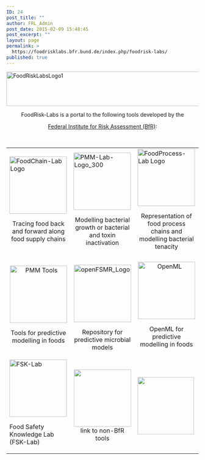 ```yaml
---
ID: 24
post_title: ""
author: FRL_Admin
post_date: 2015-02-09 15:48:45
post_excerpt: ""
layout: page
permalink: >
  https://foodrisklabs.bfr.bund.de/index.php/foodrisk-labs/
published: true
---
```

<img class="aligncenter wp-image-1243 size-full" src="https://foodrisklabs.bfr.bund.de/wp-content/uploads/2015/02/FoodRiskLabsLogo1.png" alt="FoodRiskLabsLogo1" width="624" height="90" />
<p style="text-align: center;">FoodRisk-Labs is a portal to the following tools developed by the</p>
<p style="text-align: center;"><a href="http://www.bfr.bund.de/de/start.html" target="_blank">Federal Institute for Risk Assessment (BfR)</a>:</p>
&nbsp;
<table style="height: 1114px;" width="586">
<tbody>
<tr>
<td><a href="https://foodrisklabs.bfr.bund.de/index.php/foodchain-lab"><img class="aligncenter size-thumbnail wp-image-1269" src="https://foodrisklabs.bfr.bund.de/wp-content/uploads/2015/02/FoodChain-Lab-Logo1-150x150.png" alt="FoodChain-Lab Logo" width="150" height="150" /></a>
<p style="text-align: center;">Tracing food back and forward along food supply chains</p>
</td>
<td><a href="https://foodrisklabs.bfr.bund.de/index.php/pmm-lab/"><img class="aligncenter size-thumbnail wp-image-1270" src="https://foodrisklabs.bfr.bund.de/wp-content/uploads/2015/02/PMM-Lab-Logo_3001-150x150.png" alt="PMM-Lab-Logo_300" width="150" height="150" /></a>
<p style="text-align: center;">Modelling bacterial growth or bacterial and toxin inactivation</p>
</td>
<td><a href="https://foodrisklabs.bfr.bund.de/index.php/foodprocess-lab/"><img class="aligncenter size-thumbnail wp-image-1271" src="https://foodrisklabs.bfr.bund.de/wp-content/uploads/2015/02/FoodProcess-Lab-Logo1-150x150.png" alt="FoodProcess-Lab Logo" width="150" height="150" /></a>
<p style="text-align: center;">Representation of food process chains and modelling bacterial tenacity</p>
</td>
</tr>
<tr>
<td style="text-align: center;"><a href="https://sourceforge.net/p/microbialmodelingexchange/wiki/Tools/" target="_blank"><img class="aligncenter wp-image-1783 size-thumbnail" src="https://foodrisklabs.bfr.bund.de/wp-content/uploads/2015/02/PMM-Tools-150x150.png" alt="PMM Tools" width="150" height="150" /></a>

Tools for predictive modelling in foods</td>
<td>
<p style="text-align: center;"><a href="https://foodrisklabs.bfr.bund.de/index.php/openfsmr/"><img class="aligncenter size-thumbnail wp-image-1268" src="https://foodrisklabs.bfr.bund.de/wp-content/uploads/2015/02/openFSMR_Logo1-150x150.png" alt="openFSMR_Logo" width="150" height="150" /></a></p>
<p style="text-align: center;">Repository for predictive microbial models</p>
</td>
<td style="text-align: center;"><a href="https://sourceforge.net/projects/microbialmodelingexchange/" target="_blank"><img class="aligncenter wp-image-1780 size-thumbnail" src="https://foodrisklabs.bfr.bund.de/wp-content/uploads/2015/02/OpenML-3-150x150.png" alt="OpenML" width="150" height="150" /></a>

OpenML for predictive modelling in foods</td>
</tr>
<tr>
<td><a href="https://foodrisklabs.bfr.bund.de/index.php/fsk-lab/"><img class="aligncenter wp-image-1866 size-full" src="https://foodrisklabs.bfr.bund.de/wp-content/uploads/2015/02/FSKlab7-1.png" alt="FSK-Lab" width="150" height="150" /></a>

Food Safety Knowledge Lab (FSK-Lab)</td>
<td>
<p style="text-align: center;"><a href="https://foodrisklabs.bfr.bund.de/index.php/externaltools/"><img class="size-full wp-image-1894 aligncenter" src="https://foodrisklabs.bfr.bund.de/wp-content/uploads/2015/02/Logo-externTool3.png" alt="" width="150" height="150" /> </a>link to non-BfR tools</p>
</td>
<td><img class="alignnone size-full wp-image-1900" src="https://foodrisklabs.bfr.bund.de/wp-content/uploads/2015/02/Icon-NewsRadar4-1-1.png" alt="" width="148" height="150" /></td>
</tr>
</tbody>
</table>